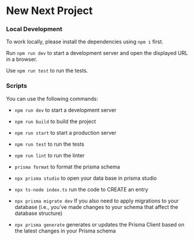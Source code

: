 # New Next Project

### Local Development

To work locally, please install the dependencies using `npm i` first.

Run `npm run dev` to start a development server and open the displayed URL in a browser.

Use `npm run test` to run the tests.

### Scripts

You can use the following commands:

- `npm run dev` to start a development server
- `npm run build` to build the project
- `npm run start` to start a production server
- `npm run test` to run the tests
- `npm run lint` to run the linter

- `prisma format` to format the prisma schema 
- `npx prisma studio` to open your data base in prisma studio
- `npx ts-node index.ts` run the code to CREATE an entry
- `npx prisma migrate dev` If you also need to apply migrations to your database (i.e., you've made changes to your schema that affect the database structure)
- `npx prisma generate` generates or updates the Prisma Client based on the latest changes in your Prisma schema